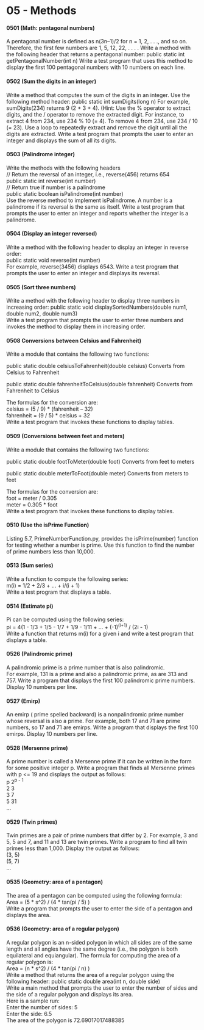# 05 - Methods
#### 0501 (Math: pentagonal numbers) 
A pentagonal number is defined as n(3n–1)/2 for
n = 1, 2, . . ., and so on. Therefore, the first few numbers are 1, 5, 12, 22, . . . .
Write a method with the following header that returns a pentagonal number:
public static int getPentagonalNumber(int n)
Write a test program that uses this method to display the first 100 pentagonal
numbers with 10 numbers on each line.
#### 0502 (Sum the digits in an integer) 
Write a method that computes the sum of the digits
in an integer. Use the following method header:
public static int sumDigits(long n)
For example, sumDigits(234) returns 9 (2 + 3 + 4). (Hint: Use the % operator
to extract digits, and the / operator to remove the extracted digit. For instance,
to extract 4 from 234, use 234 % 10 (= 4). To remove 4 from 234, use 234 / 10
(= 23). Use a loop to repeatedly extract and remove the digit until all the digits
are extracted. Write a test program that prompts the user to enter an integer and
displays the sum of all its digits.
#### 0503 (Palindrome integer) 
Write the methods with the following headers  
// Return the reversal of an integer, i.e., reverse(456) returns 654  
public static int reverse(int number)  
// Return true if number is a palindrome  
public static boolean isPalindrome(int number)  
Use the reverse method to implement isPalindrome. A number is a palindrome
if its reversal is the same as itself. Write a test program that prompts the
user to enter an integer and reports whether the integer is a palindrome.
#### 0504 (Display an integer reversed) 
Write a method with the following header to display
an integer in reverse order:  
public static void reverse(int number)  
For example, reverse(3456) displays 6543. Write a test program that prompts
the user to enter an integer and displays its reversal. 
#### 0505 (Sort three numbers) 
Write a method with the following header to display three
numbers in increasing order:
public static void displaySortedNumbers(double num1, double num2, double num3)  
Write a test program that prompts the user to enter three numbers and invokes the
method to display them in increasing order.
#### 0508 Conversions between Celsius and Fahrenheit) 
Write a module that contains the following two functions:  

public static double celsiusToFahrenheit(double celsius)
Converts from Celsius to Fahrenheit  

public static double fahrenheitToCelsius(double fahrenheit) 
Converts from Fahrenheit to Celsius  

The formulas for the conversion are:  
celsius = (5 / 9) * (fahrenheit – 32)  
fahrenheit = (9 / 5) * celsius + 32  
Write a test program that invokes these functions to display tables.
#### 0509 (Conversions between feet and meters) 
Write a module that contains the following two functions:

public static double footToMeter(double foot) 
Converts from feet to meters

public static double meterToFoot(double meter) 
Converts from meters to feet

The formulas for the conversion are:  
foot = meter / 0.305  
meter = 0.305 * foot  
Write a test program that invokes these functions to display tables.

#### 0510 (Use the isPrime Function) 
Listing 5.7, PrimeNumberFunction.py, provides the isPrime(number) function for testing whether a number is prime. Use this
function to find the number of prime numbers less than 10,000.

#### 0513 (Sum series) 
Write a function to compute the following series:  
m(i) = 1/2 + 2/3 + ... + i/(i + 1)  
Write a test program that displays a table.

#### 0514 (Estimate pi) 
Pi can be computed using the following series:  
pi = 4(1 - 1/3 + 1/5 - 1/7 + 1/9 - 1/11 + ... + (-1)<sup>(i+1)</sup> / (2i - 1)  
Write a function that returns m(i) for a given i and write a test program that displays a table.

#### 0526 (Palindromic prime) 
A palindromic prime is a prime number that is also palindromic.  
For example, 131 is a prime and also a palindromic prime, as are 313 and
757. Write a program that displays the first 100 palindromic prime numbers. Display
10 numbers per line.

#### 0527 (Emirp) 
An emirp ( prime spelled backward) is a nonpalindromic prime number
whose reversal is also a prime. For example, both 17 and 71 are prime numbers, so
17 and 71 are emirps. Write a program that displays the first 100 emirps. Display
10 numbers per line.

#### 0528 (Mersenne prime) 
A prime number is called a Mersenne prime if it can be written
in the form for some positive integer p. Write a program that finds all
Mersenne primes with p <= 19 and displays the output as follows:  
p 2<sup>p - 1</sup>  
2 3  
3 7  
5 31  
...

#### 0529 (Twin primes) 
Twin primes are a pair of prime numbers that differ by 2. For example,
3 and 5, 5 and 7, and 11 and 13 are twin primes. Write a program to find all
twin primes less than 1,000. Display the output as follows:  
(3, 5)  
(5, 7)  
...

#### 0535 (Geometry: area of a pentagon) 
The area of a pentagon can be computed using the following formula:  
Area = (5 * s^2) / (4 * tan(pi / 5) )  
Write a program that prompts the user to enter the side of a pentagon and displays the area. 

#### 0536 (Geometry: area of a regular polygon) 
A regular polygon is an n-sided polygon in which all sides are of the same length and all angles have the same degree (i.e., the polygon is both equilateral and equiangular). The formula for computing the area of a regular polygon is:  
Area = (n * s^2) / (4 * tan(pi / n) )  
Write a method that returns the area of a regular polygon using the following header:
public static double area(int n, double side)  
Write a main method that prompts the user to enter the number of sides and the side of a regular polygon and displays its area.  
Here is a sample run:  
Enter the number of sides: 5  
Enter the side: 6.5  
The area of the polygon is 72.69017017488385


















